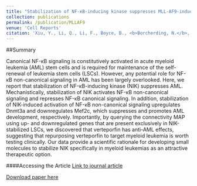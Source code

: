 ```yaml
---
title: "Stabilization of NF-κB-inducing kinase suppresses MLL-AF9-induced acute myeloid leukemia."
collection: publications
permalink: /publication/MLLAF9
venue: 'Cell Reports'
citation: 'Xiu, Y., Li, Q., Li, F., Boyce, B., <b>Borcherding, N.</b>, Xue, X., & Zhao, C. Stabilization of NF-kB-inducing kinase suppresses MLL-AF9–induced acute myeloid leukemia. Cell Reports 2018.'
---
```


##Summary

Canonical NF-κB signaling is constitutively activated in acute myeloid leukemia (AML) stem cells and is required for maintenance of the self-renewal of leukemia stem cells (LSCs). However, any potential role for NF-κB non-canonical signaling in AML has been largely overlooked. Here, we report that stabilization of NF-κB-inducing kinase (NIK) suppresses AML. Mechanistically, stabilization of NIK activates NF-κB non-canonical signaling and represses NF-κB canonical signaling. In addition, stabilization of NIK-induced activation of NF-κB non-canonical signaling upregulates Dnmt3a and downregulates Mef2c, which suppresses and promotes AML development, respectively. Importantly, by querying the connectivity MAP using up- and downregulated genes that are present exclusively in NIK-stabilized LSCs, we discovered that verteporfin has anti-AML effects, suggesting that repurposing verteporfin to target myeloid leukemia is worth testing clinically. Our data provide a scientific rationale for developing small molecules to stabilize NIK specifically in myeloid leukemias as an attractive therapeutic option.

####Accessing the Article
[Link to journal article](https://www.sciencedirect.com/science/article/pii/S221112471731879X)

[Download paper here](https://ncborcherding.github.io/files/MLLAF9.pdf)




